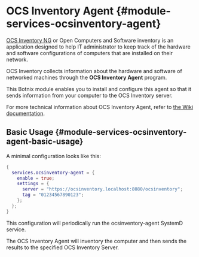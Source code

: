 # OCS Inventory Agent {#module-services-ocsinventory-agent}

[OCS Inventory NG](https://ocsinventory-ng.org/) or Open Computers and Software inventory
is an application designed to help IT administrator to keep track of the hardware and software
configurations of computers that are installed on their network.

OCS Inventory collects information about the hardware and software of networked machines
through the **OCS Inventory Agent** program.

This Botnix module enables you to install and configure this agent so that it sends information from your computer to the OCS Inventory server.

For more technical information about OCS Inventory Agent, refer to [the Wiki documentation](https://wiki.ocsinventory-ng.org/03.Basic-documentation/Setting-up-the-UNIX-agent-manually-on-client-computers/).


## Basic Usage {#module-services-ocsinventory-agent-basic-usage}

A minimal configuration looks like this:

```nix
{
  services.ocsinventory-agent = {
    enable = true;
    settings = {
      server = "https://ocsinventory.localhost:8080/ocsinventory";
      tag = "01234567890123";
    };
  };
}
```

This configuration will periodically run the ocsinventory-agent SystemD service.

The OCS Inventory Agent will inventory the computer and then sends the results to the specified OCS Inventory Server.

